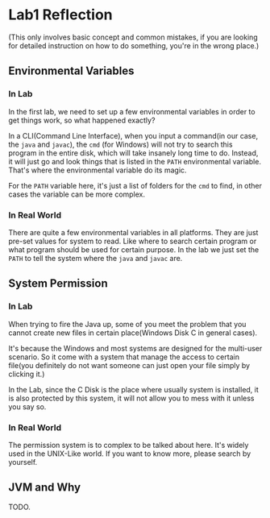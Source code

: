 # Lab1 Reflection

(This only involves basic concept and common mistakes, if you are looking for detailed instruction on how to do something, you're in the wrong place.)

## Environmental Variables

### In Lab

In the first lab, we need to set up a few environmental variables in order to get things work, so what happened exactly?

In a CLI(Command Line Interface), when you input a command(in our case, the `java` and `javac`), the `cmd` (for Windows) will not try to search this program in the entire disk, which will take insanely long time to do. Instead, it will just go and look things that is listed in the `PATH` environmental variable. That's where the environmental variable do its magic. 

For the `PATH` variable here, it's just a list of folders for the `cmd` to find, in other cases the variable can be more complex.

### In Real World

There are quite a few environmental variables in all platforms. They are just pre-set values for system to read. Like where to search certain program or what program should be used for certain purpose. In the lab we just set the `PATH` to tell the system where the `java` and `javac` are.

## System Permission

### In Lab

When trying to fire the Java up, some of you meet the problem that you cannot create new files in certain place(Windows Disk C in general cases).

It's because the Windows and most systems are designed for the multi-user scenario. So it come with a system that manage the access to certain file(you definitely do not want someone can just open your file simply by clicking it.)

 In the Lab, since the C Disk is the place where usually system is installed, it is also protected by this system, it will not allow you to mess with it unless you say so.

### In Real World

The permission system is to complex to be talked about here. It's widely used in the UNIX-Like world. If you want to know more, please search by yourself.



## JVM and Why

TODO. 

